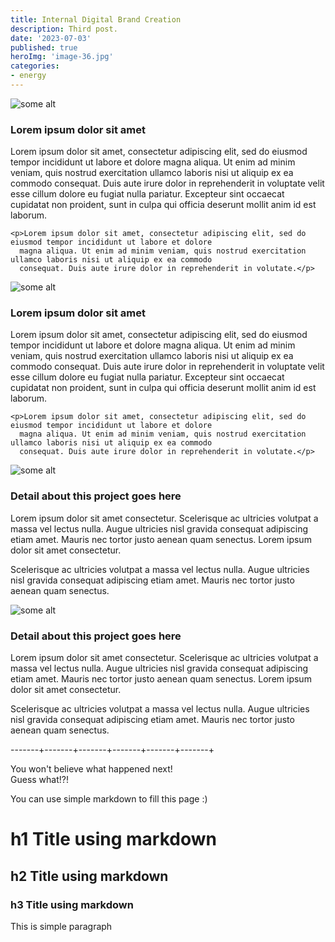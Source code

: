 ```yaml
---
title: Internal Digital Brand Creation
description: Third post.
date: '2023-07-03'
published: true
heroImg: 'image-36.jpg'
categories:
- energy
---
```

<script>
    import { base } from "$app/paths";
    import ComboLeft from "../componets/templates/ComboLeft.svelte";
    import ComboRight from "../componets/templates/ComboRight.svelte";
    import TwoCols from "../componets/templates/TwoCols.svelte";
    import Divider from "../componets/templates/Divider.svelte";
    import Numbers from "../componets/sections/Numbers.svelte";
    import LikeWhatYouSee from "../componets/sections/LikeWhatYouSee.svelte";
</script>

<TwoCols direction="" title="Intelligent Search (img Left)">
<div>
    <img src="{base}/images/image-44.jpg" alt="some alt"/>
</div>
<div>
    <h3>Lorem ipsum dolor sit amet</h3>
    <p>Lorem ipsum dolor sit amet, consectetur adipiscing elit, sed do eiusmod tempor incididunt ut labore et dolore
      magna aliqua. Ut enim ad minim veniam, quis nostrud exercitation ullamco laboris nisi ut aliquip ex ea commodo
      consequat. Duis aute irure dolor in reprehenderit in voluptate velit esse cillum dolore eu fugiat nulla
      pariatur. Excepteur sint occaecat cupidatat non proident, sunt in culpa qui officia deserunt mollit anim id
      est laborum.</p>

    <p>Lorem ipsum dolor sit amet, consectetur adipiscing elit, sed do eiusmod tempor incididunt ut labore et dolore
      magna aliqua. Ut enim ad minim veniam, quis nostrud exercitation ullamco laboris nisi ut aliquip ex ea commodo
      consequat. Duis aute irure dolor in reprehenderit in volutate.</p>
</div>
</TwoCols>

<TwoCols direction="reverse" title="Intelligent Search (img Right)">
<div>
    <img src="{base}/images/square-face.jpg" alt="some alt"/>
</div>
<div>
    <h3>Lorem ipsum dolor sit amet</h3>
    <p>Lorem ipsum dolor sit amet, consectetur adipiscing elit, sed do eiusmod tempor incididunt ut labore et dolore
      magna aliqua. Ut enim ad minim veniam, quis nostrud exercitation ullamco laboris nisi ut aliquip ex ea commodo
      consequat. Duis aute irure dolor in reprehenderit in voluptate velit esse cillum dolore eu fugiat nulla
      pariatur. Excepteur sint occaecat cupidatat non proident, sunt in culpa qui officia deserunt mollit anim id
      est laborum.</p>

    <p>Lorem ipsum dolor sit amet, consectetur adipiscing elit, sed do eiusmod tempor incididunt ut labore et dolore
      magna aliqua. Ut enim ad minim veniam, quis nostrud exercitation ullamco laboris nisi ut aliquip ex ea commodo
      consequat. Duis aute irure dolor in reprehenderit in volutate.</p>
</div>
</TwoCols>

<Divider/>

<Numbers/>

<ComboLeft>
<div class="image">
    <img src="{base}/images/Project_1A-long.jpg" alt="some alt"/>
</div>
<div class="textBox">
    <div>
        <h3><span class="brandTitle">Detail about this project goes here</span></h3>
        <p>Lorem ipsum dolor sit amet consectetur. Scelerisque ac ultricies volutpat a massa vel lectus nulla. Augue ultricies nisl gravida consequat adipiscing etiam amet. Mauris nec tortor justo aenean quam senectus.  Lorem ipsum dolor sit amet consectetur.</p>
        <p>Scelerisque ac ultricies volutpat a massa vel lectus nulla. Augue ultricies nisl gravida consequat adipiscing etiam amet. Mauris nec tortor justo aenean quam senectus.</p>
    </div>
</div>
</ComboLeft>

<ComboRight>
<div class="image">
    <img src="{base}/images/Project_1B.jpg" alt="some alt"/>
</div>
<div class="textBox">
    <div>
        <h3><span class="brandTitle">Detail about this project goes here</span></h3>
        <p>Lorem ipsum dolor sit amet consectetur. Scelerisque ac ultricies volutpat a massa vel lectus nulla. Augue ultricies nisl gravida consequat adipiscing etiam amet. Mauris nec tortor justo aenean quam senectus.  Lorem ipsum dolor sit amet consectetur.</p>
        <p>Scelerisque ac ultricies volutpat a massa vel lectus nulla. Augue ultricies nisl gravida consequat adipiscing etiam amet. Mauris nec tortor justo aenean quam senectus.</p>
    </div>
</div>
</ComboRight>

<LikeWhatYouSee/>

-------+-------+-------+-------+-------+-------+

You won't believe what happened next!  
Guess what!?!

You can use simple markdown to fill this page :)

# h1 Title using markdown
## h2 Title using markdown
### h3 Title using markdown

This is simple paragraph
